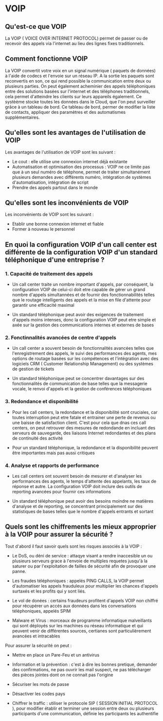 # VOIP

## Qu'est-ce que VOIP 

La VOIP ( VOICE OVER INTERNET PROTOCOL) permet de passer ou de recevoir des appels via l'internet au lieu des lignes fixes traditionnels.

## Comment fonctionne VOIP 

La VOIP convertit votre voix en un signal numérique ( paquets de données) à l'aide de codecs et l'envoie sur un réseau IP.
A la sortie les paquets sont reconvertis en son, ce qui rend possible la communication entre deux ou plusieurs parties.
On peut également acheminier des appels téléphoniques entre des solutions basées sur l'internet et des téléphones traditionnels, cela permet d'atteindre les clients sur leurs appareils également. 
Ce systèème stocke toutes les données dans le Cloud, que l'on peut surveiller grâce à un tableau de bord. Ce tableau de bord, permer de modifier la liste de contacts, appliquer des paramètres et des automatismes supplémentaires.

## Qu'elles sont les avantages de l'utilisation de VOIP 

Les avantages de l'utilisation de VOIP sont les suivant : 
  - Le cout : elle utilise une connexion internet déjà existante
  - Automatisation et optimisation des processus :  VOIP ne ce limite pas que à un seul numéro de téléphone, permet de traiter simultanément plusieurs demandes avec différents numéro, intégration de systèmes d'automatisation, intégration de script
  - Prendre des appels partout dans le monde

## Qu'elles sont les inconvénients de VOIP 

Les inconvénients de VOIP sont les suivant :
  - Etablir une bonne connexion internet et fiable 
  - Former à nouveau le personnel


## En quoi la configuration VOIP d'un call center est différente de la configuration VOIP d'un standard téléphonique d'une entreprise ?

### 1. Capacité de traitement des appels 

- Un call center traite un nombre important d'appels, par conséquent, la configuration VOIP de celui-ci doit etre capable de gérer un grand nombre d'appels simultannées et de fournir des fonctionnabilités telles que le routage intelligents des appels et la mise en file d'attente pour garantir une efficacité maximal
  
- Un standard téléphonique peut avoir des exigences de traitement d'appels moins intenses, donc la configuration VOIP peut etre simple et axée sur la gestion des communications internes et externes de bases 

### 2. Fonctinnalités avancées de centre d'appels

- Un call center a souvent besoin de fonctionnalités avancées telles que l'enregistrement des appels, le suivi des performances des agents, mes options de routage basées sur les compétences et l'intégration avec des logiciels CRM ( Customer Relationship Management) ou des systèmes de gestion de tickets

- Un standard téléphonique peut se concentrer davantages sur des fonctionnalités de communication de base telles que la messagerie vocale, le renvoi d'appels et la gestion de conférences téléphoniques

### 3. Redondance et disponibilité 

  - Pour les call centers, la redondance et la disponibilité sont cruciales, car toutes interruption peut etre fatale et entrainer une perte de revenus ou une baisse de satisfaction client. C'est pour cela que dnas ces call   centers, on peut retrouver des mesures de redondande en incluant des serveurs de sauvegarde, des liaisons Internet redondantes et des plans de continuité des activité

  - Pour un standard téléphonique, la redondance et la disponibilité peuvent être importantes mais pas aussi critiques

### 4. Analyse et rapports de performance 
  - Les call centers ont souvent besoin de mesurer et d'analyser les performances des agents, le temps d'attente des appelants, les taux de réponse et autre. La configuration VOIP doit inclure des outils de reporting avancées pour fournir ces informations

  - Un standard téléphonique peut avoir des besoins moindre ne matières d'analyse et de reporting, se concentrant principalement sur des statistiques de bases telles que le nombre d'appels entrants et sortant  

## Quels sont les chiffrements les mieux approprier à la VOIP pour assurer la sécurité ?

 Tout d'abord il faut savoir quels sont les risques associés à la VOIP :
  - Le DoS, ou déni de service : attaqye visant a rendre inaccesible un ou plusieurs serveurs grace à l'envoie de multiples requetes jusqu'à la saturer ou par l'exploitation de failles de sécurité afin de provoquer une panne.
    
  - Les fraudes téléphoniques : appelés PING CALLS, la VOIP permet d'automatiser les appels frauduleux pour multiplier les chances d'appels surtaxés et les profits qui y sont liés.

  - Le vol de donées : certains fraudeurs profitent d'appels VOIP non chiffré pour récupérer un accés aux données dans les conversations téléphoniques, appelés SPIM

  - Malware et Virus : morceaux de programme informatique malveillants qui sont déployés sur les machines ou réseau informatique et qui peuvent venir de différentes sources, certianes sont particulièrement avancées et intracables

Pour assurer la sécurité on peut : 
  - Mettre en place un Pare-Feu et un antivirus

  - Information et la prévention : c'est à dire les bonnes pretique, demander des confirmations, ne pas ouvrir les mail suspect, ne pas télécharger des pièces jointes dont on ne connait pas l'origine

  - Sécuriser les mots de passe

  - Désactiver les codes pays

  - Chiffrer le traffic : utiliser le protocole SIP ( SESSION INITIAL PROTOCOL ), pour modifier établir et terminer une session entre deux ou plusieurs participants d'une communication, définie les participants les authentifie 
